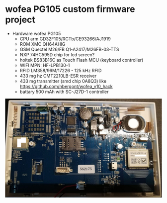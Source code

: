 # wofea PG105 custom firmware project

- Hardware wofea PG105
    - CPU arm GD32F105/RCTb/CE93266/AJ1919
    - ROM XMC QH64AHIG
    - GSM Quectel M26/FB Q1-A2417/M26FB-03-TTS
    - NXP 74HC595D chip for lcd screen?
    - holtek BS83B16C as Touch Flash MCU (keyboard controller)
    - WIFI MPN: HF-LPB130-1
    - RFID LM358/96M/17226  - 125 kHz RFID
    - 433 mg hz CMT2210LB-ESR receiver
    - 433 mg transmitter (smd chip 0A8Q3) like https://github.com/nbergont/wofea_v10_hack
    - battary 500 mAh with SC-J27D-1 controller
    
 <img src="pics/back.jpg" alt="drawing" width="1000"/>

